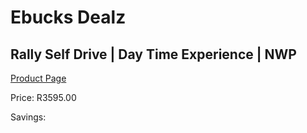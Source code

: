 
# Ebucks Dealz
## Rally Self Drive | Day Time Experience | NWP
[Product Page](https://www.ebucks.com/web/shop/productSelected.do?prodId=350204149&catId=322194367)

Price: R3595.00

Savings: 


	